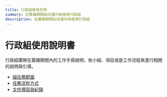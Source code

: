 ```yaml
---
title: 行政組使用手冊
summary: 在籌備期間如何運作與使用行政組
description: 在籌備期間如何運作與使用行政組
---
```


# 行政組使用說明書

行政組團隊在籌備期間內的工作手冊說明，依小組、項目或是工作流程來進行相關的說明與引導。

- [組任務範圍](scope_of_team.zh-TW.md)
- [任務流程方式](process_management.zh-TW.md)
- [文件撰寫與紀錄](writing_documentation.zh-TW.md)
